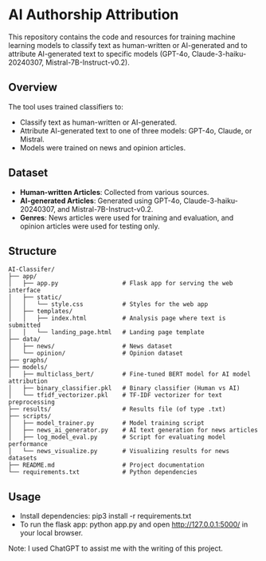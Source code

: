 # AI Authorship Attribution

This repository contains the code and resources for training machine learning models to classify text as human-written or AI-generated and to attribute AI-generated text to specific models (GPT-4o, Claude-3-haiku-20240307, Mistral-7B-Instruct-v0.2).

## Overview

The tool uses trained classifiers to:

- Classify text as human-written or AI-generated.
- Attribute AI-generated text to one of three models: GPT-4o, Claude, or Mistral.
- Models were trained on news and opinion articles.

## Dataset

- **Human-written Articles**: Collected from various sources.
- **AI-generated Articles**: Generated using GPT-4o, Claude-3-haiku-20240307, and Mistral-7B-Instruct-v0.2.
- **Genres**: News articles were used for training and evaluation, and opinion articles were used for testing only.

## Structure
```
AI-Classifer/
├── app/
│   ├── app.py                  # Flask app for serving the web interface
│   ├── static/
│   │   └── style.css           # Styles for the web app
│   ├── templates/
│   │   ├── index.html          # Analysis page where text is submitted
│   │   └── landing_page.html   # Landing page template
├── data/
│   ├── news/                   # News dataset
│   └── opinion/                # Opinion dataset
├── graphs/                    
├── models/
│   ├── multiclass_bert/        # Fine-tuned BERT model for AI model attribution
│   ├── binary_classifier.pkl   # Binary classifier (Human vs AI)
│   └── tfidf_vectorizer.pkl    # TF-IDF vectorizer for text preprocessing
├── results/                    # Results file (of type .txt)
├── scripts/
│   ├── model_trainer.py        # Model training script
│   ├── news_ai_generator.py    # AI text generation for news articles
│   ├── log_model_eval.py       # Script for evaluating model performance
│   └── news_visualize.py       # Visualizing results for news datasets
├── README.md                   # Project documentation
└── requirements.txt            # Python dependencies

```

## Usage
- Install dependencies: pip3 install -r requirements.txt
- To run the flask app: python app.py and open http://127.0.0.1:5000/ in your local browser.

Note: I used ChatGPT to assist me with the writing of this project.
 
